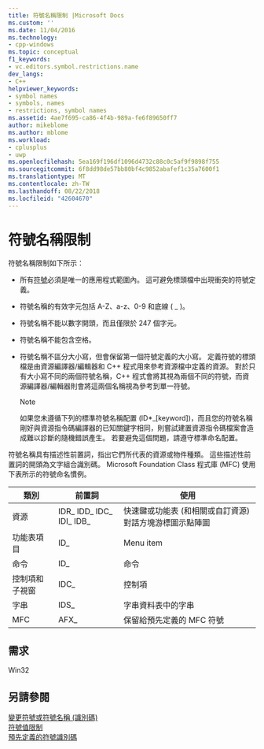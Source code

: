 ```yaml
---
title: 符號名稱限制 |Microsoft Docs
ms.custom: ''
ms.date: 11/04/2016
ms.technology:
- cpp-windows
ms.topic: conceptual
f1_keywords:
- vc.editors.symbol.restrictions.name
dev_langs:
- C++
helpviewer_keywords:
- symbol names
- symbols, names
- restrictions, symbol names
ms.assetid: 4ae7f695-ca86-4f4b-989a-fe6f89650ff7
author: mikeblome
ms.author: mblome
ms.workload:
- cplusplus
- uwp
ms.openlocfilehash: 5ea169f196df1096d4732c88c0c5af9f9898f755
ms.sourcegitcommit: 6f8dd98de57bb80bf4c9852abafef1c35a7600f1
ms.translationtype: MT
ms.contentlocale: zh-TW
ms.lasthandoff: 08/22/2018
ms.locfileid: "42604670"
---
```

# <a name="symbol-name-restrictions"></a>符號名稱限制

符號名稱限制如下所示：

- 所有[符號](../windows/symbols-resource-identifiers.md)必須是唯一的應用程式範圍內。 這可避免標頭檔中出現衝突的符號定義。

- 符號名稱的有效字元包括 A-Z、a-z、0-9 和底線 ( _ )。

- 符號名稱不能以數字開頭，而且僅限於 247 個字元。

- 符號名稱不能包含空格。

- 符號名稱不區分大小寫，但會保留第一個符號定義的大小寫。 定義符號的標頭檔是由資源編譯器/編輯器和 C++ 程式用來參考資源檔中定義的資源。 對於只有大小寫不同的兩個符號名稱，C++ 程式會將其視為兩個不同的符號，而資源編譯器/編輯器則會將這兩個名稱視為參考到單一符號。

   > [!NOTE]
   > 如果您未遵循下列的標準符號名稱配置 (ID*_[keyword])，而且您的符號名稱剛好與資源指令碼編譯器的已知關鍵字相同，則嘗試建置資源指令碼檔案會造成難以診斷的隨機錯誤產生。 若要避免這個問題，請遵守標準命名配置。

符號名稱具有描述性前置詞，指出它們所代表的資源或物件種類。 這些描述性前置詞的開頭為文字組合識別碼。 Microsoft Foundation Class 程式庫 (MFC) 使用下表所示的符號命名慣例。

|類別|前置詞|使用|
|--------------|------------|---------|
|資源|IDR_ IDD_ IDC_ IDI_ IDB_|快速鍵或功能表 (和相關或自訂資源) 對話方塊游標圖示點陣圖|
|功能表項目|ID_|Menu item|
|命令|ID_|命令|
|控制項和子視窗|IDC_|控制項|
|字串|IDS_|字串資料表中的字串|
|MFC|AFX_|保留給預先定義的 MFC 符號|

## <a name="requirements"></a>需求

Win32

## <a name="see-also"></a>另請參閱

[變更符號或符號名稱 (識別碼)](../windows/changing-a-symbol-or-symbol-name-id.md)  
[符號值限制](../windows/symbol-value-restrictions.md)  
[預先定義的符號識別碼](../windows/predefined-symbol-ids.md)